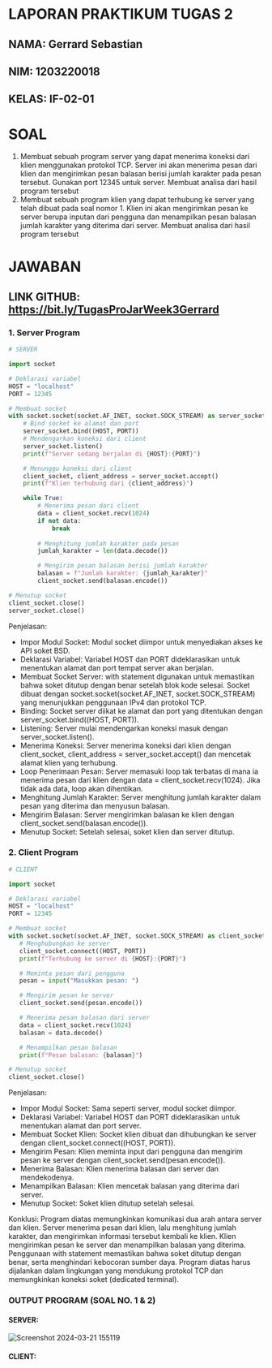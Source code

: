 # LAPORAN PRAKTIKUM TUGAS 2
## NAMA: Gerrard Sebastian
## NIM: 1203220018
## KELAS: IF-02-01

# SOAL
1.	Membuat sebuah program server yang dapat menerima koneksi dari klien menggunakan protokol TCP. Server ini akan menerima pesan dari klien dan mengirimkan pesan balasan berisi jumlah karakter pada pesan tersebut. Gunakan port 12345 untuk server. Membuat analisa dari hasil program tersebut
2.	Membuat sebuah program klien yang dapat terhubung ke server yang telah dibuat pada soal nomor 1. Klien ini akan mengirimkan pesan ke server berupa inputan dari pengguna dan menampilkan pesan balasan jumlah karakter yang diterima dari server. Membuat analisa dari hasil program tersebut

# JAWABAN
## LINK GITHUB: https://bit.ly/TugasProJarWeek3Gerrard 

### 1.	Server Program
```python
# SERVER

import socket

# Deklarasi variabel
HOST = "localhost"
PORT = 12345

# Membuat socket
with socket.socket(socket.AF_INET, socket.SOCK_STREAM) as server_socket:
    # Bind socket ke alamat dan port
    server_socket.bind((HOST, PORT))
    # Mendengarkan koneksi dari client
    server_socket.listen()
    print(f"Server sedang berjalan di {HOST}:{PORT}")

    # Menunggu koneksi dari client
    client_socket, client_address = server_socket.accept()
    print(f"Klien terhubung dari {client_address}")

    while True:
        # Menerima pesan dari client
        data = client_socket.recv(1024)
        if not data:
            break
        
        # Menghitung jumlah karakter pada pesan
        jumlah_karakter = len(data.decode())

        # Mengirim pesan balasan berisi jumlah karakter
        balasan = f"Jumlah karakter: {jumlah_karakter}"
        client_socket.send(balasan.encode())

# Menutup socket
client_socket.close()
server_socket.close()
```

Penjelasan:
-	Impor Modul Socket: Modul socket diimpor untuk menyediakan akses ke API soket BSD.
-	Deklarasi Variabel: Variabel HOST dan PORT dideklarasikan untuk menentukan alamat dan port tempat server akan berjalan.
-	Membuat Socket Server: with statement digunakan untuk memastikan bahwa soket ditutup dengan benar setelah blok kode selesai. Socket dibuat dengan socket.socket(socket.AF_INET, socket.SOCK_STREAM) yang menunjukkan penggunaan IPv4 dan protokol TCP.
-	Binding: Socket server diikat ke alamat dan port yang ditentukan dengan server_socket.bind((HOST, PORT)).
-	Listening: Server mulai mendengarkan koneksi masuk dengan server_socket.listen().
-	Menerima Koneksi: Server menerima koneksi dari klien dengan client_socket, client_address = server_socket.accept() dan mencetak alamat klien yang terhubung.
-	Loop Penerimaan Pesan: Server memasuki loop tak terbatas di mana ia menerima pesan dari klien dengan data = client_socket.recv(1024). Jika tidak ada data, loop akan dihentikan.
-	Menghitung Jumlah Karakter: Server menghitung jumlah karakter dalam pesan yang diterima dan menyusun balasan.
-	Mengirim Balasan: Server mengirimkan balasan ke klien dengan client_socket.send(balasan.encode()).
-	Menutup Socket: Setelah selesai, soket klien dan server ditutup.


### 2.	Client Program

 ```python
# CLIENT

import socket

# Deklarasi variabel
HOST = "localhost"
PORT = 12345

# Membuat socket
with socket.socket(socket.AF_INET, socket.SOCK_STREAM) as client_socket:
    # Menghubungkan ke server
    client_socket.connect((HOST, PORT))
    print(f"Terhubung ke server di {HOST}:{PORT}")

    # Meminta pesan dari pengguna
    pesan = input("Masukkan pesan: ")

    # Mengirim pesan ke server
    client_socket.send(pesan.encode())

    # Menerima pesan balasan dari server
    data = client_socket.recv(1024)
    balasan = data.decode()

    # Menampilkan pesan balasan
    print(f"Pesan balasan: {balasan}")

# Menutup socket
client_socket.close()
```

Penjelasan:
-	Impor Modul Socket: Sama seperti server, modul socket diimpor.
-	Deklarasi Variabel: Variabel HOST dan PORT dideklarasikan untuk menentukan alamat dan port server.
-	Membuat Socket Klien: Socket klien dibuat dan dihubungkan ke server dengan client_socket.connect((HOST, PORT)).
-	Mengirim Pesan: Klien meminta input dari pengguna dan mengirim pesan ke server dengan client_socket.send(pesan.encode()).
-	Menerima Balasan: Klien menerima balasan dari server dan mendekodenya.
-	Menampilkan Balasan: Klien mencetak balasan yang diterima dari server.
-	Menutup Socket: Soket klien ditutup setelah selesai.

Konklusi: Program diatas memungkinkan komunikasi dua arah antara server dan klien. Server menerima pesan dari klien, lalu menghitung jumlah karakter, dan mengirimkan informasi tersebut kembali ke klien. Klien mengirimkan pesan ke server dan menampilkan balasan yang diterima. Penggunaan with statement memastikan bahwa soket ditutup dengan benar, serta menghindari kebocoran sumber daya. Program diatas harus dijalankan dalam lingkungan yang mendukung protokol TCP dan memungkinkan koneksi soket (dedicated terminal).

### OUTPUT PROGRAM (SOAL NO. 1 & 2)
#### SERVER:
![Screenshot 2024-03-21 155119](https://github.com/gerrardgs/Python-Heritage/assets/114888829/d8aeef66-a28b-46b3-a86e-7110027b13cb)


#### CLIENT:
